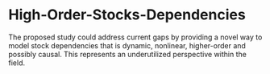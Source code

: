 # High-Order-Stocks-Dependencies
The proposed study could address current gaps by providing a novel way to model stock dependencies that is dynamic, nonlinear, higher-order and possibly causal. This represents an underutilized perspective within the field.
